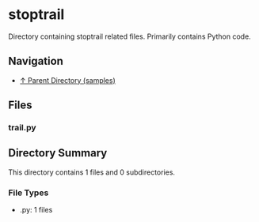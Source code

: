 # stoptrail

Directory containing stoptrail related files. Primarily contains Python code.

## Navigation

* [↑ Parent Directory (samples)](../README.md)

## Files

### trail.py




## Directory Summary

This directory contains 1 files and 0 subdirectories.

### File Types

* .py: 1 files
